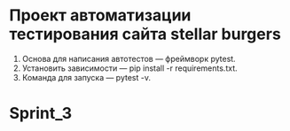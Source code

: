 # Проект автоматизации тестирования сайта stellar burgers
1. Основа для написания автотестов — фреймворк pytest.
2. Установить зависимости — pip install -r requirements.txt.
3. Команда для запуска — pytest -v. 
# Sprint_3

